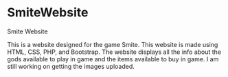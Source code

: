 # SmiteWebsite
Smite Website 

This is a website designed for the game Smite. This website is made using HTML, CSS, PHP, and Bootstrap. The website displays all the info
about the gods available to play in game and the items available to buy in game. I am still working on getting the images uploaded.
